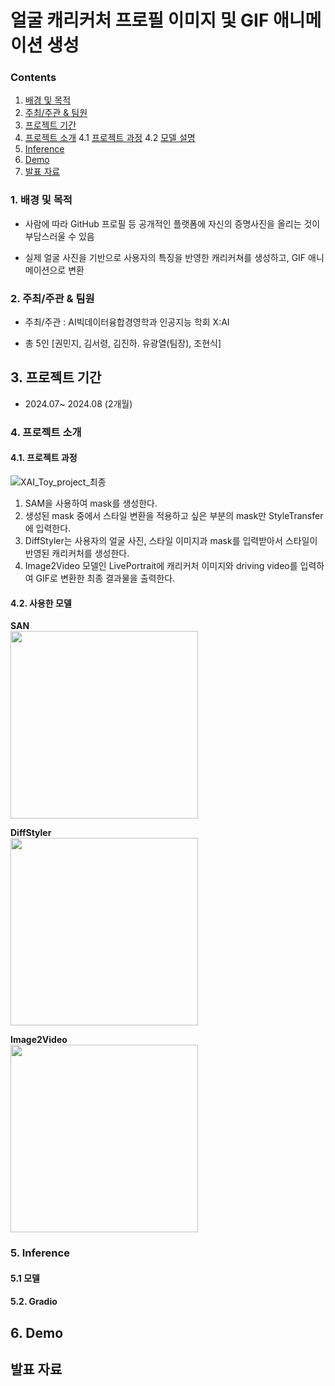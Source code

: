 # 얼굴 캐리커처 프로필 이미지 및 GIF 애니메이션 생성
### Contents
1. <a href="#배경-및-목적">배경 및 목적</a>
2. <a href="#주최주관--팀원">주최/주관 & 팀원</a>
3. <a href="#프로젝트-기간">프로젝트 기간</a>
4. <a href="#프로젝트-소개">프로젝트 소개</a>
   4.1 <a href="#프로젝트-과정">프로젝트 과정</a>
   4.2 <a href="#모델-설명">모델 설명</a>
5. <a href="#inference">Inference</a>
6. <a href="#demo">Demo</a>
7. <a href="#발표-자료">발표 자료</a>


### 1. 배경 및 목적
- 사람에 따라 GitHub 프로필 등 공개적인 플랫폼에 자신의 증명사진을 올리는 것이 부담스러울 수 있음

- 실제 얼굴 사진을 기반으로 사용자의 특징을 반영한 캐리커쳐를 생성하고, GIF 애니메이션으로 변환
    
### 2. 주최/주관 & 팀원
- 주최/주관 : AI빅데이터융합경영학과 인공지능 학회 X:AI

- 총 5인 [권민지, 김서령, 김진하. 유광열(팀장), 조현식]
  
## 3. 프로젝트 기간 
- 2024.07~ 2024.08 (2개월)

### 4. 프로젝트 소개
#### 4.1. 프로젝트 과정
![XAI_Toy_project_최종](https://github.com/user-attachments/assets/ee0d41bc-7f26-451e-b2cf-f398031ebfae)

1. SAM을 사용하여 mask를 생성한다.
2. 생성된 mask 중에서 스타일 변환을 적용하고 싶은 부분의 mask만 StyleTransfer에 입력한다.
3. DiffStyler는 사용자의 얼굴 사진, 스타일 이미지과 mask를 입력받아서 스타일이 반영된 캐리커처를 생성한다.
4. Image2Video 모델인 LivePortrait에 캐리커처 이미지와 driving video를 입력하여 GIF로 변환한 최종 결과물을 출력한다. 

#### 4.2. 사용한 모델
**SAN**  
<img src="https://github.com/user-attachments/assets/2592fbc2-b439-4292-9e74-8664744d557f" width="300">

**DiffStyler**  
<img src="https://github.com/user-attachments/assets/a9087fd9-1cda-44ca-a6d5-41e207e69a56" width="300">

**Image2Video**  
<img src="https://github.com/user-attachments/assets/89968ca8-ac13-496d-8e77-96734319e067" width="300">


### 5. Inference
#### 5.1 모델

#### 5.2. Gradio



## 6. Demo

## 발표 자료








